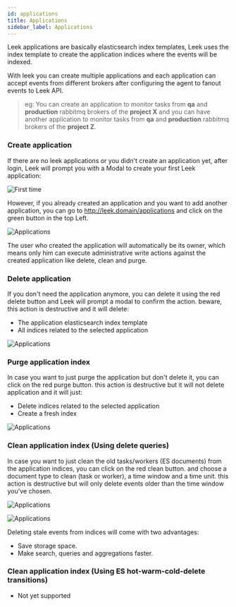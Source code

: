```yaml
---
id: applications
title: Applications
sidebar_label: Applications
---
```


Leek applications are basically elasticsearch index templates, Leek uses the index template to create the application
indices where the events will be indexed.

With leek you can create multiple applications and each application can accept events from different brokers after 
configuring the agent to fanout events to Leek API. 

> eg: You can create an application to monitor tasks from **qa** and **production** rabbitmq brokers of the **project X** 
and you can have another application to monitor tasks from **qa** and **production** rabbitmq brokers of the **project Z**.

### Create application

If there are no leek applications or you didn't create an application yet, after login, Leek will prompt you with a Modal 
to create your first Leek application:

![First time](/img/docs/first-time.png)

However, if you already created an application and you want to add another application, you can go to 
http://leek.domain/applications and click on the green button in the top Left. 

![Applications](/img/docs/applications.png)

The user who created the application will automatically be its owner, which means only him can execute administrative 
write actions against the created application like delete, clean and purge.

### Delete application

If you don't need the application anymore, you can delete it using the red delete button and Leek will prompt a modal to 
confirm the action. beware, this action is destructive and it will delete:

- The application elasticsearch index template
- All indices related to the selected application

![Applications](/img/docs/delete-application.png)

### Purge application index

In case you want to just purge the application but don't delete it, you can click on the red purge button. this action 
is destructive but it will not delete application and it will just:

- Delete indices related to the selected application
- Create a fresh index

![Applications](/img/docs/purge-application.png)

### Clean application index (Using delete queries)

In case you want to just clean the old tasks/workers (ES documents) from the application indices, you can click on the 
red clean button. and choose a document type to clean (task or worker), a time window and a time unit. this action is 
destructive but will only delete events older than the time window you've chosen.

![Applications](/img/docs/clean-application.png)

![Applications](/img/docs/clean-application-confirm.png)

Deleting stale events from indices will come with two advantages:

- Save storage space.
- Make search, queries and aggregations faster.

### Clean application index (Using ES hot-warm-cold-delete transitions)

- Not yet supported
